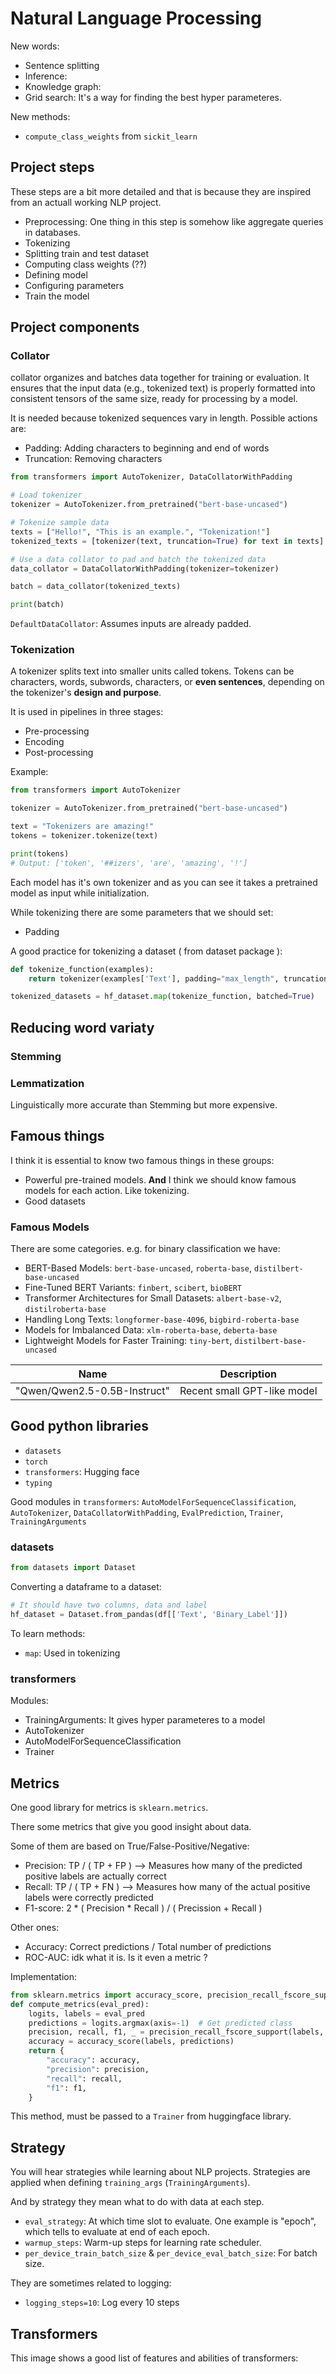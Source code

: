 # **N**atural **L**anguage **P**rocessing

New words:
- Sentence splitting
- Inference:
- Knowledge graph:
- Grid search: It's a way for finding the best hyper parameteres.

New methods:
- `compute_class_weights` from `sickit_learn`

## Project steps

These steps are a bit more detailed and that is because they are inspired from an actuall working NLP project. 

- Preprocessing: One thing in this step is somehow like aggregate queries in databases.
- Tokenizing
- Splitting train and test dataset
- Computing class weights (??)
- Defining model
- Configuring parameters
- Train the model

## Project components

### Collator

collator organizes and batches data together for training or evaluation. It ensures that the input data (e.g., tokenized text) is properly formatted into consistent tensors of the same size, ready for processing by a model.

It is needed because tokenized sequences vary in length. Possible actions are:
- Padding: Adding characters to beginning and end of words
- Truncation: Removing characters

```python
from transformers import AutoTokenizer, DataCollatorWithPadding

# Load tokenizer
tokenizer = AutoTokenizer.from_pretrained("bert-base-uncased")

# Tokenize sample data
texts = ["Hello!", "This is an example.", "Tokenization!"]
tokenized_texts = [tokenizer(text, truncation=True) for text in texts]

# Use a data collator to pad and batch the tokenized data
data_collator = DataCollatorWithPadding(tokenizer=tokenizer)

batch = data_collator(tokenized_texts)

print(batch)
```

`DefaultDataCollator`: Assumes inputs are already padded.

### Tokenization

A tokenizer splits text into smaller units called tokens. Tokens can be characters, words, subwords, characters, or **even sentences**, depending on the tokenizer's **design and purpose**.

It is used in pipelines in three stages:
- Pre-processing
- Encoding
- Post-processing

Example:
```python
from transformers import AutoTokenizer

tokenizer = AutoTokenizer.from_pretrained("bert-base-uncased")

text = "Tokenizers are amazing!"
tokens = tokenizer.tokenize(text)

print(tokens)
# Output: ['token', '##izers', 'are', 'amazing', '!']
```
Each model has it's own tokenizer and as you can see it takes a pretrained model as input while initialization.

While tokenizing there are some parameters that we should set:
- Padding

A good practice for tokenizing a dataset ( from dataset package ):
```python
def tokenize_function(examples):
    return tokenizer(examples['Text'], padding="max_length", truncation=True)

tokenized_datasets = hf_dataset.map(tokenize_function, batched=True)
```


## Reducing word variaty

### Stemming

### Lemmatization

Linguistically more accurate than Stemming but more expensive. 

## Famous things

I think it is essential to know two famous things in these groups:
- Powerful pre-trained models. **And** I think we should know famous models for each action. Like tokenizing. 
- Good datasets

### Famous Models

There are some categories. e.g. for binary classification we have:
- BERT-Based Models: `bert-base-uncased`, `roberta-base`, `distilbert-base-uncased`
- Fine-Tuned BERT Variants: `finbert`, `scibert`, `bioBERT`
- Transformer Architectures for Small Datasets: `albert-base-v2`, `distilroberta-base`
- Handling Long Texts: `longformer-base-4096`, `bigbird-roberta-base`
- Models for Imbalanced Data: `xlm-roberta-base`, `deberta-base`
- Lightweight Models for Faster Training: `tiny-bert`, `distilbert-base-uncased`

| Name | Description |
|------|-------------|
| "Qwen/Qwen2.5-0.5B-Instruct" | Recent small GPT-like model |

## Good python libraries

- `datasets`
- `torch`
- `transformers`: Hugging face
- `typing`

Good modules in `transformers`: `AutoModelForSequenceClassification`, `AutoTokenizer`, `DataCollatorWithPadding`, `EvalPrediction`, `Trainer`, `TrainingArguments`

### datasets

```python
from datasets import Dataset
```

Converting a dataframe to a dataset:
```python
# It should have two columns, data and label
hf_dataset = Dataset.from_pandas(df[['Text', 'Binary_Label']])
```

To learn methods:
- `map`: Used in tokenizing

### transformers
Modules:
- TrainingArguments: It gives hyper parameteres to a model
- AutoTokenizer
- AutoModelForSequenceClassification
- Trainer

## Metrics

One good library for metrics is `sklearn.metrics`.

There some metrics that give you good insight about data. 

Some of them are based on True/False-Positive/Negative:
- Precision: TP / ( TP + FP ) --> Measures how many of the predicted positive labels are actually correct
- Recall: TP / ( TP + FN ) --> Measures how many of the actual positive labels were correctly predicted
- F1-score: 2 * ( Precision * Recall ) / ( Precission + Recall )

Other ones:
- Accuracy: Correct predictions / Total number of predictions 
- ROC-AUC: idk what it is. Is it even a metric ?

Implementation:
```python
from sklearn.metrics import accuracy_score, precision_recall_fscore_support
def compute_metrics(eval_pred):
    logits, labels = eval_pred
    predictions = logits.argmax(axis=-1)  # Get predicted class
    precision, recall, f1, _ = precision_recall_fscore_support(labels, predictions, average="binary")
    accuracy = accuracy_score(labels, predictions)
    return {
        "accuracy": accuracy,
        "precision": precision,
        "recall": recall,
        "f1": f1,
    }
```

This method, must be passed to a `Trainer` from huggingface library. 

## Strategy

You will hear strategies while learning about NLP projects. Strategies are applied when defining `training_args` (`TrainingArguments`). 

And by strategy they mean what to do with data at each step. 

- `eval_strategy`: At which time slot to evaluate. One example is "epoch", which tells to evaluate at end of each epoch. 
- `warmup_steps`: Warm-up steps for learning rate scheduler.
- `per_device_train_batch_size` & `per_device_eval_batch_size`: For batch size.

They are sometimes related to logging:
- `logging_steps=10`: Log every 10 steps

## Transformers

This image shows a good list of features and abilities of transformers:
